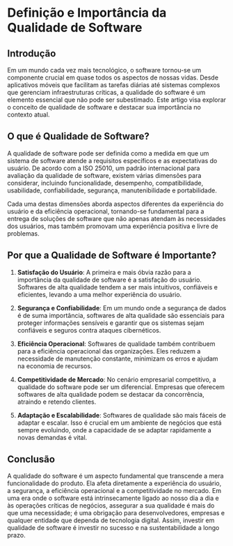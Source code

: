 # Definição e Importância da Qualidade de Software

## Introdução

Em um mundo cada vez mais tecnológico, o software tornou-se um componente crucial em quase todos os aspectos de nossas vidas. Desde aplicativos móveis que facilitam as tarefas diárias até sistemas complexos que gerenciam infraestruturas críticas, a qualidade do software é um elemento essencial que não pode ser subestimado. Este artigo visa explorar o conceito de qualidade de software e destacar sua importância no contexto atual.

## O que é Qualidade de Software?

A qualidade de software pode ser definida como a medida em que um sistema de software atende a requisitos específicos e as expectativas do usuário. De acordo com a ISO 25010, um padrão internacional para avaliação da qualidade de software, existem várias dimensões para considerar, incluindo funcionalidade, desempenho, compatibilidade, usabilidade, confiabilidade, segurança, manutenibilidade e portabilidade.

Cada uma destas dimensões aborda aspectos diferentes da experiência do usuário e da eficiência operacional, tornando-se fundamental para a entrega de soluções de software que não apenas atendam às necessidades dos usuários, mas também promovam uma experiência positiva e livre de problemas.

## Por que a Qualidade de Software é Importante?

1. **Satisfação do Usuário**: A primeira e mais óbvia razão para a importância da qualidade de software é a satisfação do usuário. Softwares de alta qualidade tendem a ser mais intuitivos, confiáveis e eficientes, levando a uma melhor experiência do usuário.

2. **Segurança e Confiabilidade**: Em um mundo onde a segurança de dados é de suma importância, softwares de alta qualidade são essenciais para proteger informações sensíveis e garantir que os sistemas sejam confiáveis e seguros contra ataques cibernéticos.

3. **Eficiência Operacional**: Softwares de qualidade também contribuem para a eficiência operacional das organizações. Eles reduzem a necessidade de manutenção constante, minimizam os erros e ajudam na economia de recursos.

4. **Competitividade de Mercado**: No cenário empresarial competitivo, a qualidade do software pode ser um diferencial. Empresas que oferecem softwares de alta qualidade podem se destacar da concorrência, atraindo e retendo clientes.

5. **Adaptação e Escalabilidade**: Softwares de qualidade são mais fáceis de adaptar e escalar. Isso é crucial em um ambiente de negócios que está sempre evoluindo, onde a capacidade de se adaptar rapidamente a novas demandas é vital.

## Conclusão

A qualidade do software é um aspecto fundamental que transcende a mera funcionalidade do produto. Ela afeta diretamente a experiência do usuário, a segurança, a eficiência operacional e a competitividade no mercado. Em uma era onde o software está intrinsecamente ligado ao nosso dia a dia e às operações críticas de negócios, assegurar a sua qualidade é mais do que uma necessidade; é uma obrigação para desenvolvedores, empresas e qualquer entidade que dependa de tecnologia digital. Assim, investir em qualidade de software é investir no sucesso e na sustentabilidade a longo prazo.